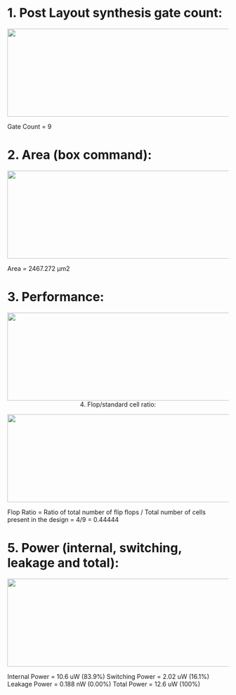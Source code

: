 # 1. Post Layout synthesis gate count:
<p align="center">
  <img width="600" height="200" src="https://user-images.githubusercontent.com/110991148/192595954-41f91a4c-5901-47a3-88b8-076f9529bf61.png">
</p>
Gate Count = 9

# 2. Area (box command):
<p align="center">
  <img width="600" height="200" src="https://user-images.githubusercontent.com/110991148/192596487-93a8ef88-9d19-45e3-a83e-f6d662c9e353.png">
</p>
Area = 2467.272 µm2

# 3. Performance:
<p align="center">
  <img width="600" height="200" src="https://user-images.githubusercontent.com/110991148/192597022-bbf088bd-b8b6-416f-9407-06c0746d48b0.png>
</p>
Clock period = 65ns
Slack = 51.08ns
Performance = 1/(clock period - slack) = 1/(65 - 51.08)ns = 71.84Mhz 

# 4. Flop/standard cell ratio:
<p align="center">
  <img width="600" height="200" src="https://user-images.githubusercontent.com/110991148/192597227-4139f53b-1ca9-4934-a806-e019efb7ed29.png">
</p>
Flop Ratio = Ratio of total number of flip flops / Total number of cells present in the design = 4/9 = 0.44444

# 5. Power (internal, switching, leakage and total):
<p align="center">
  <img width="600" height="200" src="https://user-images.githubusercontent.com/110991148/192597373-8dc25e5c-d529-43c8-aeb5-57b83721c68c.png">
</p>
Internal Power = 10.6 uW (83.9%) 
Switching Power = 2.02 uW (16.1%) 
Leakage Power = 0.188 nW (0.00%) 
Total Power = 12.6 uW (100%)   
